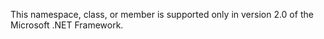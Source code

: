 <Token xmlns:xlink="http://www.w3.org/1999/xlink">This namespace, class, or member is supported only in version 2.0 of the Microsoft .NET Framework.</Token>